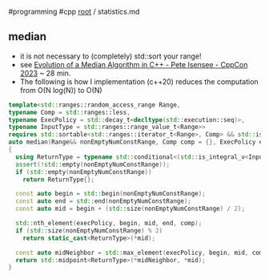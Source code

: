 #programming #cpp
[root](../README.md) / statistics.md

## median
- it is not necessary to (completely) std::sort your range!
- see [Evolution of a Median Algorithm in C++ - Pete Isensee - CppCon 2023](https://www.youtube-nocookie.com/embed/izxuLq_HZHA?rel=0&start=32) ~ 28 min.
- The following is how I implementation (c++20) reduces the computation from O(N log(N)) to O(N)
```c++
template<std::ranges::random_access_range Range,
typename Comp = std::ranges::less,
typename ExecPolicy = std::decay_t<decltype(std::execution::seq)>,
typename InputType = std::ranges::range_value_t<Range>>
requires std::sortable<std::ranges::iterator_t<Range>, Comp> && std::is_arithmetic_v<InputType>
auto median(Range&& nonEmptyNumConstRange, Comp comp = {}, ExecPolicy execPolicy = std::execution::seq)
{
  using ReturnType = typename std::conditional<(std::is_integral_v<InputType>), double, InputType>::type;
  assert(!std::empty(nonEmptyNumConstRange));
  if (std::empty(nonEmptyNumConstRange))
    return ReturnType{};

  const auto begin = std::begin(nonEmptyNumConstRange);
  const auto end = std::end(nonEmptyNumConstRange);
  const auto mid = begin + (std::size(nonEmptyNumConstRange) / 2);

  std::nth_element(execPolicy, begin, mid, end, comp);
  if (std::size(nonEmptyNumConstRange) % 2)
    return static_cast<ReturnType>(*mid);

  const auto midNeighbor = std::max_element(execPolicy, begin, mid, comp);
  return std::midpoint<ReturnType>(*midNeighbor, *mid);
}
```